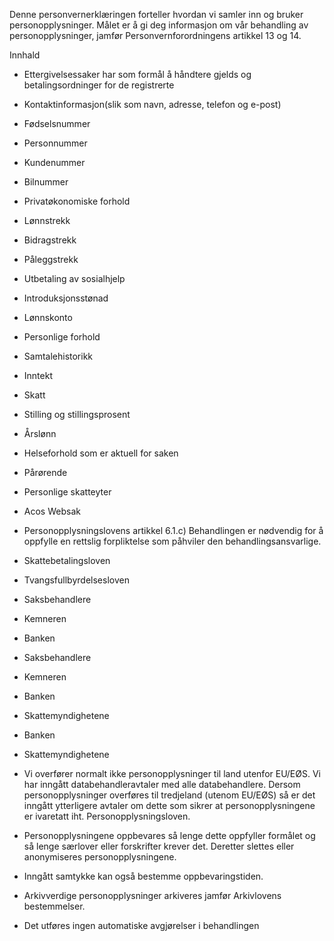 <!-- title: Ettergivelsessaker -->


  

Denne personvernerklæringen forteller hvordan vi samler inn og bruker personopplysninger. Målet er å gi deg informasjon om vår behandling av personopplysninger, jamfør Personvernforordningens artikkel 13 og 14.

  

Innhald

*   Ettergivelsessaker har som formål å håndtere gjelds og betalingsordninger for de registrerte  
    
*   Kontaktinformasjon(slik som navn, adresse, telefon og e-post)  
    
*   Fødselsnummer  
    
*   Personnummer  
    
*   Kundenummer  
    
*   Bilnummer  
    
*   Privatøkonomiske forhold  
    
*   Lønnstrekk  
    
*   Bidragstrekk  
    
*   Påleggstrekk  
    
*   Utbetaling av sosialhjelp  
    
*   Introduksjonsstønad  
    
*   Lønnskonto  
    
*   Personlige forhold  
    
*   Samtalehistorikk  
    
*   Inntekt  
    
*   Skatt  
    
*   Stilling og stillingsprosent  
    
*   Årslønn  
    
*   Helseforhold som er aktuell for saken  
    
*   Pårørende  
    
*   Personlige skatteyter  
    
*   Acos Websak  
    
*   Personopplysningslovens artikkel 6.1.c) Behandlingen er nødvendig for å oppfylle en rettslig forpliktelse som påhviler den behandlingsansvarlige.  
    
*   Skattebetalingsloven  
    
*   Tvangsfullbyrdelsesloven  
    
*   Saksbehandlere  
    
*   Kemneren  
    
*   Banken  
    
*   Saksbehandlere  
    
*   Kemneren  
    
*   Banken  
    
*   Skattemyndighetene  
    
*   Banken  
    
*   Skattemyndighetene  
    
*   Vi overfører normalt ikke personopplysninger til land utenfor EU/EØS. Vi har inngått databehandleravtaler med alle databehandlere. Dersom personopplysninger overføres til tredjeland (utenom EU/EØS) så er det inngått ytterligere avtaler om dette som sikrer at personopplysningene er ivaretatt iht. Personopplysningsloven.  
    
*   Personopplysningene oppbevares så lenge dette oppfyller formålet og så lenge særlover eller forskrifter krever det. Deretter slettes eller anonymiseres personopplysningene.  
    
*   Inngått samtykke kan også bestemme oppbevaringstiden.  
    
*   Arkivverdige personopplysninger arkiveres jamfør Arkivlovens bestemmelser.  
    
*   Det utføres ingen automatiske avgjørelser i behandlingen